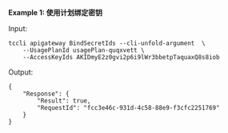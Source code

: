 **Example 1: 使用计划绑定密钥**



Input: 

```
tccli apigateway BindSecretIds --cli-unfold-argument  \
    --UsagePlanId usagePlan-quqxvett \
    --AccessKeyIds AKIDmyE2z0gvi2p6i9lWr3bbetpTaquaxQ8s8iob
```

Output: 
```
{
    "Response": {
        "Result": true,
        "RequestId": "fcc3e46c-931d-4c58-88e9-f3cfc2251769"
    }
}
```

